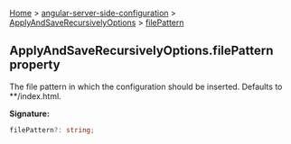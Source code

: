 [Home](./index) &gt; [angular-server-side-configuration](./angular-server-side-configuration.md) &gt; [ApplyAndSaveRecursivelyOptions](./angular-server-side-configuration.applyandsaverecursivelyoptions.md) &gt; [filePattern](./angular-server-side-configuration.applyandsaverecursivelyoptions.filepattern.md)

## ApplyAndSaveRecursivelyOptions.filePattern property

The file pattern in which the configuration should be inserted. Defaults to \*\*<!-- -->/<!-- -->index.html.

<b>Signature:</b>

```typescript
filePattern?: string;
```
